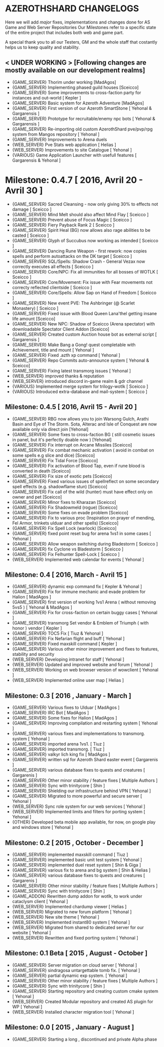 # AZEROTHSHARD CHANGELOGS
Here we will add _major_ fixes, implementations and changes done for AS Game and Web Server Repositories
Our Milestones refer to a specific state of the entire project that includes both web and game part.

A special thank you to all our Testers, GM and the whole staff that costantly helps us to keep quality and stability.

## < UNDER WORKING >  [Following changes are mostly available on our development realms]
* {GAME_SERVER} Thorim under working [MadAgos]
* {GAME_SERVER} Implementing phased guild houses [Sceicco]
* {GAME_SERVER} Some improvements to cross-faction party for instances and out-world [ Kepler ]
* {GAME_SERVER} Basic system for Azeroth Adventure [MadAgos]
* {GAME_SERVER} First version of our Azeroth SmartStone [ Yehonal & Gargarensis ]
* {GAME_SERVER} Prototype for recruitable/enemy npc bots [ Yehonal & Gargarensis ]
* {GAME_SERVER} Re-importing old custom AzerothShard pve/pvp/rpg system from Mangos repository [ Yehonal ]
* {GAME_SERVER} Improvements to Arena duels
* {WEB_SERVER} Pve Stats web application [ Helias ]
* {WEB_SERVER} Improvements to site Catalogue [ Yehonal ]
* {VARIOUS} Game Application Launcher with usefull features [ Gargarensis & Yehonal ]

# Milestone: 0.4.7 [ 2016, Avril 20 - Avril 30 ]
* {GAME_SERVER} Sacred Cleansing - now only giving 30% to effects not damage [ Sceicco ]
* {GAME_SERVER} Mind Melt should also affect Mind Flay [ Sceicco ]
* {GAME_SERVER} Prevent abuse of Focus Magic [ Sceicco ]
* {GAME_SERVER} Fiery Payback Rank 2 [ Sceicco ]
* {GAME_SERVER} Spirit Heal (BG) now allows also rage abilities to be casted [ Sceicco ]
* {GAME_SERVER} Glyph of Succubus now working as intended [ Sceicco ]
* {GAME_SERVER} Dancing Rune Weapon - first rework: now copies spells and perform autoattacks on the DK target [ Sceicco ]
* {GAME_SERVER} SQL/Spells: Shadow Crash - General Vezax now correctly executes all effects [ Sceicco ]
* {GAME_SERVER} Core/NPC: Fix all immunities for all bosses of WOTLK [ Sceicco ]
* {GAME_SERVER} Core/Movement: Fix issue with Fear movements not correcty reflected clientside [ Sceicco ]
* {GAME_SERVER} Core/Spells: Allow Sap on Hand of Freedom [ Sceicco ]
* {GAME_SERVER} New event PVE: The Ashbringer (@ Scarlet Monastery) [ Sceicco ]
* {GAME_SERVER} Fixed issue with Blood Queen Lana'thel getting insane life amount  [Sceicco]
* {GAME_SERVER} New NPC: Shadow of Sceicco (Arena spectator) with downloadable Spectator Client Addon  [Sceicco]
* {GAME_SERVER} Created custom Auction house bot as external script [ Gargarensis ]
* {GAME_SERVER} Make Bang a Gong! quest completable with Achievement, title and mount [ Yehonal ]
* {GAME_SERVER} Fixed .azth xp command [ Yehonal ]
* {GAME_SERVER} Repo Commits auto-announce system [ Yehonal & Sceicco]
* {GAME_SERVER} Fixing latest transmorg issues [ Yehonal ]
* {WEB_SERVER} improved thanks & reputation
* {WEB_SERVER} introduced discord in-game realm & gdr channel
* {VARIOUS} Implemented merge system for trilogy-wotlk [ Sceicco ]
* {VARIOUS} Introduced extra-database and mail-system [ Sceicco ]

## Milestone: 0.4.5 [ 2016, Avril 15 - Avril 20 ]
* {GAME_SERVER} RBG now allows you to join Warsong Gulch, Arathi Basin and Eye of The Storm. Sota, Alterac and Isle of Conquest are now available only via direct join [Yehonal]
* {GAME_SERVER} Some fixes to cross-faction BG ( still cosmetic issues in panel, but it's perfectly doable now ) [Yehonal]
* {GAME_SERVER} Fix interrupt on Arcane Missiles [Sceicco]
* {GAME_SERVER} Fix combat mechanic activation ( avoid in combat on some spells e.g slice and dice) [Sceicco]
* {GAME_SERVER} Fix Tidal Force [Sceicco]
* {GAME_SERVER} Fix activation of Blood Tap, even if rune blood is converted in death [Sceicco]
* {GAME_SERVER} Fix size of exotic pets [Sceicco]
* {GAME_SERVER} Fixed various issues of spellreflect on some secondary spell effects (e.g. shadowflame stun) [Sceicco]
* {GAME_SERVER} Fix call of the wild (hunter) must have effect only on owner and pet [Sceicco]
* {GAME_SERVER} Minor fixes to Kharazan [Sceicco]
* {GAME_SERVER} Fix Shadowmeld (rogue) [Sceicco]
* {GAME_SERVER} Some fixes on evade problem [Sceicco]
* {GAME_SERVER} Fix to various proc (Inspiration on prayer of mending, Fel Armor, trinkets ulduar and other spells) [Sceicco]
* {GAME_SERVER} Fix Spell Lock (warlock) [Sceicco]
* {GAME_SERVER} fixed point reset bug for arena 1vs1 in some cases [ Yehonal ]
* {GAME_SERVER} Allow weapon switching during Bladestorm [ Sceicco ]
* {GAME_SERVER} fix Cyclone vs Bladestorm [ Sceicco ]
* {GAME_SERVER} Fix Felhunter Spell-Lock [ Sceicco ]
* {WEB_SERVER} Implemented web calendar for events [ Yehonal ]


## Milestone: 0.4 [ 2016, March - Avril 15 ]
* {GAME_SERVER} dynamic exp command fix [ Kepler & Yehonal ]
* {GAME_SERVER} Fix for immune mechanic and evade problem for Halion [ MadAgos ]
* {GAME_SERVER} first version of working 1vs1 Arena ( without removing 5vs5 ) [ Yehonal & MadAgos ]
* {GAME_SERVER} Fix for cross-faction on certain buggy cases [ Yehonal ]
* {GAME_SERVER} transmorg Set vendor & Emblem of Triumph ( with honor ) vendor [ Kepler ]
* {GAME_SERVER} TOC5 Fix [ Tiuz & Yehonal ]
* {GAME_SERVER} Fix Nefarian flight and buff [ Yehonal ]
* {GAME_SERVER} Fixed maxskill command [ Kepler ]
* {GAME_SERVER} Various other minor improvement and fixes to features, stability and security
* {WEB_SERVER} Developing intranet for staff [ Yehonal ]
* {WEB_SERVER} Updated and improved website and forum [ Yehonal ]
* {WEB_SERVER} Working on web browser version of wowclient [ Yehonal ]
* {WEB_SERVER} Implemented online user map [ Helias ]

## Milestone: 0.3 [ 2016 , January - March ]
* {GAME_SERVER} Various fixes to Ulduar [ MadAgos ]
* {GAME_SERVER} IRC Bot [ MadAgos ]
* {GAME_SERVER} Some fixes for Halion [ MadAgos ]
* {GAME_SERVER} Improving compilation and restarting system [ Yehonal ]
* {GAME_SERVER} various fixes and implementations to transmorg. system [ Yehonal ]
* {GAME_SERVER} imported arena 1vs1. [ Tiuz ]
* {GAME_SERVER} imported transmorg. [ Tiuz ]
* {GAME_SERVER} valkyr lich king fix [ MadAgos ]
* {GAME_SERVER} written sql for Azeroth Shard easter event [ Gargarenis ]
* {GAME_SERVER} various database fixes to quests and creatures [ Gargarenis ]
* {GAME_SERVER} Other minor stability / feature fixes [ Multiple Authors ]
* {GAME_SERVER} Sync with trinitycore [ Shin ]
* {GAME_SERVER} Shielding our infrastructure behind VPN [ Yehonal ]
* {GAME_SERVER} Migrated to more powerful and secure server [ Yehonal ]
* {WEB_SERVER} Sync role system for our web services [ Yehonal ]
* {WEB_SERVER} Implemented limits and filters for porting system [ Yehonal ]
* {OTHER} Developed beta mobile app available, for now, on google play and windows store [ Yehonal ]

## Milestone: 0.2 [ 2015 , October - December ]
* {GAME_SERVER} implemented maxskill command [ Tiuz ]
* {GAME_SERVER} implemented basic unit test system [ Yehonal ]
* {GAME_SERVER} implemented duel reset system [ Shin & Giga ]
* {GAME_SERVER} various fix to arena and bg system [ Shin & Helias ]
* {GAME_SERVER} various database fixes to quests and creatures [ Gargarenis ]
* {GAME_SERVER} Other minor stability / feature fixes [ Multiple Authors ]
* {GAME_SERVER} Sync with trinitycore [ Shin ]
* {GAME_ADDON} Rewritten dump addon for wotlk, to work under cataclysm client [ Yehonal ]
* {WEB_SERVER} Implemented chardump viewer [ Helias ]
* {WEB_SERVER} Migrated to new forum platform [ Yehonal ]
* {WEB_SERVER} New site theme [ Yehonal ]
* {WEB_SERVER} Implemented instant80 system [ Yehonal ]
* {WEB_SERVER} Migrated from shared to dedicated server for our website [ Yehonal ]
* {WEB_SERVER} Rewritten and fixed porting system [ Yehonal ]

## Milestone: 0.1 Beta [ 2015 , August - October ]
* {GAME_SERVER} Server migration on cloud server [ Yehonal ]
* {GAME_SERVER} sindragosa untargettable tomb fix. [ Yehonal ]
* {GAME_SERVER} partial dynamic exp system. [ Yehonal ]
* {GAME_SERVER} Other minor stability / feature fixes [ Multiple Authors ]
* {GAME_SERVER} Sync with trinitycore [ Shin ]
* {GAME_SERVER} Starting repository and creating custom cmake system [ Yehonal ]
* {WEB_SERVER} Created Modular repository and created AS plugin for WP [ Yehonal ]
* {WEB_SERVER} Installed character migration tool [ Yehonal ]

## Milestone: 0.0 [ 2015 , January - August ]
* {GAME_SERVER} Starting a long , discontinued and private Alpha phase
